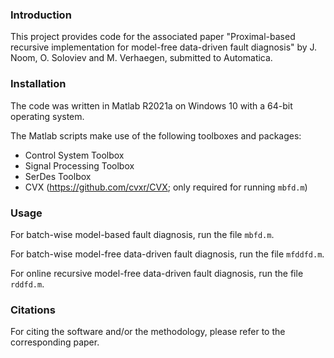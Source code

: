 ### Introduction

This project provides code for the associated paper "Proximal-based recursive implementation for model-free data-driven fault diagnosis" by J. Noom, O. Soloviev and M. Verhaegen, submitted to Automatica. 


### Installation

The code was written in Matlab R2021a on Windows 10 with a 64-bit operating system.

The Matlab scripts make use of the following toolboxes and packages:
- Control System Toolbox
- Signal Processing Toolbox
- SerDes Toolbox
- CVX (https://github.com/cvxr/CVX; only required for running `mbfd.m`)


### Usage
For batch-wise model-based fault diagnosis, run the file `mbfd.m`.

For batch-wise model-free data-driven fault diagnosis, run the file `mfddfd.m`.

For online recursive model-free data-driven fault diagnosis, run the file `rddfd.m`.


### Citations

For citing the software and/or the methodology, please refer to the corresponding paper.
